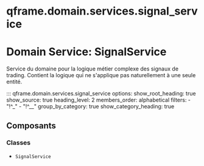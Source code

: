 # qframe.domain.services.signal_service


Domain Service: SignalService
===========================

Service du domaine pour la logique métier complexe des signaux de trading.
Contient la logique qui ne s'applique pas naturellement à une seule entité.


::: qframe.domain.services.signal_service
    options:
      show_root_heading: true
      show_source: true
      heading_level: 2
      members_order: alphabetical
      filters:
        - "!^_"
        - "!^__"
      group_by_category: true
      show_category_heading: true

## Composants

### Classes

- `SignalService`


